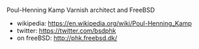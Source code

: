Poul-Henning Kamp Varnish architect and FreeBSD 

- wikipedia: https://en.wikipedia.org/wiki/Poul-Henning_Kamp
- twitter: https://twitter.com/bsdphk
- on freeBSD: http://phk.freebsd.dk/